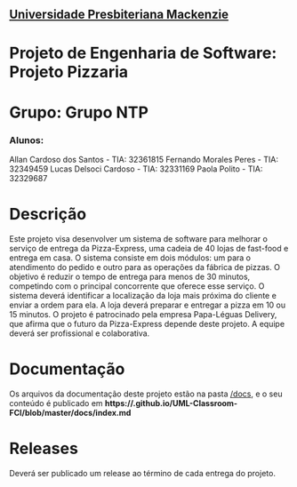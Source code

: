 <h2><a href= "https://www.mackenzie.br">Universidade Presbiteriana Mackenzie</a></h2>

# Projeto de Engenharia de Software: Projeto Pizzaria

# Grupo: Grupo NTP
<h3> Alunos:</h3>
<h7>Allan Cardoso dos Santos - TIA: 32361815</h7>
<h7>Fernando Morales Peres - TIA: 32349459</h7>
<h7>Lucas Delsoci Cardoso - TIA: 32331169</h7>
<h7>Paola Polito - TIA: 32329687</h7>

# Descrição

Este projeto visa desenvolver um sistema de software para melhorar o serviço de entrega da Pizza-Express, uma cadeia de 40 lojas de fast-food e entrega em casa. O sistema consiste em dois módulos: um para o atendimento do pedido e outro para as operações da fábrica de pizzas. O objetivo é reduzir o tempo de entrega para menos de 30 minutos, competindo com o principal concorrente que oferece esse serviço. O sistema deverá identificar a localização da loja mais próxima do cliente e enviar a ordem para ela. A loja deverá preparar e entregar a pizza em 10 ou 15 minutos. O projeto é patrocinado pela empresa Papa-Léguas Delivery, que afirma que o futuro da Pizza-Express depende deste projeto. A equipe deverá ser profissional e colaborativa.

# Documentação

Os arquivos da documentação deste projeto estão na pasta [/docs](/docs), e o seu conteúdo é publicado em **https://<usuario>.github.io/UML-Classroom-FCI/blob/master/docs/index.md**



# Releases

Deverá ser publicado um release ao término de cada entrega do projeto.
